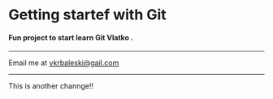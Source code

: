# Getting startef with Git
#### Fun project to start learn Git **Vlatko** . 

---

Email me at [vkrbaleski@gail.com](Mailto:vkrbaleski@gmail.com)

----

This is another channge!!